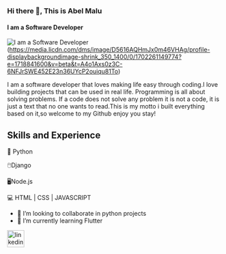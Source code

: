 ### Hi there 👋, This is Abel Malu
#### I am a Software Developer 
![I am a Software Developer ](https://media.licdn.com/dms/image/D5616AQHmJx0m46VHAg/profile-displaybackgroundimage-shrink_350_1400/0/1702261149774?e=1712793600&v=beta&t=VB3FszyJHwSxxMtXfIJdOO7UI5ZQtkG-Cl1nBZxLehM)
(https://media.licdn.com/dms/image/D5616AQHmJx0m46VHAg/profile-displaybackgroundimage-shrink_350_1400/0/1702261149774?e=1718841600&v=beta&t=A4o1Axs0z3C-6NFJrSWE452E23n36UYcP2ouiqu81To)


 I am a software developer that loves making life easy through coding.I love building projects that can be used in real life. Programming is all about solving problems. If a code does not solve any problem it is not a code, it is just a text that no one wants to read.This is my motto i built everything based on it,so welcome to my Github enjoy you stay!

## Skills and Experience
🐍 Python

🖱️Django

🖥️Node.js

💻 HTML | CSS | JAVASCRIPT

- 👯 I’m looking to collaborate in python projects
- 🌱 I’m currently learning Flutter  


[<img src='https://cdn.jsdelivr.net/npm/simple-icons@3.0.1/icons/linkedin.svg' alt='linkedin' height='40'>]([[https://www.linkedin.com/in/https://www.linkedin.com/in/abel-malu-003529251](https://www.linkedin.com/in/abel-malu-003529251)//](https://www.linkedin.com/in/abel-malu-003529251/)https://www.linkedin.com/in/abel-malu-003529251/)  


